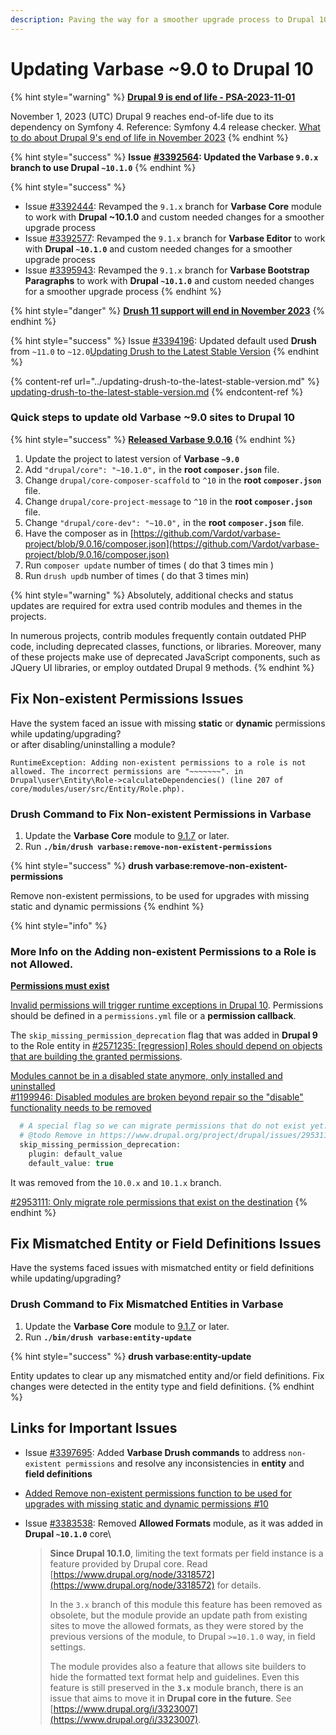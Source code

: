 ```yaml
---
description: Paving the way for a smoother upgrade process to Drupal 10
---
```


# Updating Varbase \~9.0 to Drupal 10

{% hint style="warning" %}
**​**[**Drupal 9 is end of life - PSA-2023-11-01**](https://www.drupal.org/psa-2023-11-01)**​**

November 1, 2023 (UTC) Drupal 9 reaches end-of-life due to its dependency on Symfony 4. Reference: Symfony 4.4 release checker. [What to do about Drupal 9's end of life in November 2023](https://dev.acquia.com/blog/what-do-about-drupal-9s-end-life-november-2023)
{% endhint %}

{% hint style="success" %}
**Issue** [**#3392564**](https://www.drupal.org/i/3392564)**: Updated the Varbase `9.0.x` branch to use Drupal `~10.1.0`**
{% endhint %}

{% hint style="success" %}
* Issue [#3392444](https://www.drupal.org/i/3392444): Revamped the `9.1.x` branch for **Varbase Core** module to work with **Drupal \~10.1.0** and custom needed changes for a smoother upgrade process
* Issue [#3392577](https://www.drupal.org/i/3392577): Revamped the `9.1.x` branch for **Varbase Editor** to work with **Drupal `~10.1.0`** and custom needed changes for a smoother upgrade process
* Issue [#3395943](https://www.drupal.org/i/3395943): Revamped the `9.1.x` branch for **Varbase Bootstrap Paragraphs** to work with **Drupal `~10.1.0`** and custom needed changes for a smoother upgrade process
{% endhint %}

{% hint style="danger" %}
**​**[**Drush 11 support will end in November 2023**](https://www.drush.org/12.x/install/#drupal-compatibility)
{% endhint %}

{% hint style="success" %}
Issue [#3394196](https://www.drupal.org/i/3394196): Updated default used **Drush** from `~11.0` to `~12.0`[Updating Drush to the Latest Stable Version](https://docs.varbase.vardot.com/developers/updating-varbase/updating-drush-to-the-latest-stable-version)
{% endhint %}

{% content-ref url="../updating-drush-to-the-latest-stable-version.md" %}
[updating-drush-to-the-latest-stable-version.md](../updating-drush-to-the-latest-stable-version.md)
{% endcontent-ref %}

### Quick steps to update old Varbase \~9.0 sites to Drupal 10 <a href="#quick-steps-to-update-old-varbase-9.0-sites-to-drupal-10" id="quick-steps-to-update-old-varbase-9.0-sites-to-drupal-10"></a>

{% hint style="success" %}
[**Released Varbase 9.0.16**](https://www.drupal.org/project/varbase/releases/9.0.16)
{% endhint %}

1. Update the project to latest version of **Varbase `~9.0`**
2. Add `"drupal/core": "~10.1.0",` in the **root `composer.json`** file.
3. Change `drupal/core-composer-scaffold` to `^10` in the **root `composer.json`** file.
4. Change `drupal/core-project-message` to `^10` in the **root `composer.json`** file.
5. Change `"drupal/core-dev": "~10.0",` in the **root `composer.json`** file.
6. Have the composer as in [https://github.com/Vardot/varbase-project/blob/9.0.16/composer.json](https://github.com/Vardot/varbase-project/blob/9.0.16/composer.json)​
7. Run `composer update` number of times ( do that 3 times min )
8. Run `drush updb` number of times ( do that 3 times min)

{% hint style="warning" %}
Absolutely, additional checks and status updates are required for extra used contrib modules and themes in the projects.

In numerous projects, contrib modules frequently contain outdated PHP code, including deprecated classes, functions, or libraries. Moreover, many of these projects make use of deprecated JavaScript components, such as JQuery UI libraries, or employ outdated Drupal 9 methods.
{% endhint %}



## Fix Non-existent Permissions Issues

Have the system faced an issue with missing **static** or **dynamic** permissions while updating/upgrading?\
or after disabling/uninstalling a module?

```
RuntimeException: Adding non-existent permissions to a role is not allowed. The incorrect permissions are "~~~~~~~". in Drupal\user\Entity\Role->calculateDependencies() (line 207 of core/modules/user/src/Entity/Role.php).
```

### Drush Command to Fix Non-existent Permissions in Varbase

1. Update the **Varbase Core** module to [9.1.7](https://www.drupal.org/project/varbase\_core/releases/9.1.7) or later.
2. Run **`./bin/drush varbase:remove-non-existent-permissions`**

{% hint style="success" %}
**drush varbase:remove-non-existent-permissions**

Remove non-existent permissions, to be used for upgrades with missing static and dynamic permissions
{% endhint %}

{% hint style="info" %}
### More Info on the Adding non-existent Permissions to a Role is not Allowed.



[**Permissions must exist**](https://www.drupal.org/node/3193348)

[Invalid permissions will trigger runtime exceptions in Drupal 10](https://www.drupal.org/node/3193348). Permissions should be defined in a `permissions.yml` file or a **permission callback**.

The `skip_missing_permission_deprecation` flag that was added in **Drupal 9** to the Role entity in [#2571235: \[regression\] Roles should depend on objects that are building the granted permissions](https://www.drupal.org/project/drupal/issues/2571235).

[Modules cannot be in a disabled state anymore, only installed and uninstalled](https://www.drupal.org/node/2193013)\
[#1199946: Disabled modules are broken beyond repair so the "disable" functionality needs to be removed](https://www.drupal.org/project/drupal/issues/1199946)

```php
  # A special flag so we can migrate permissions that do not exist yet.
  # @todo Remove in https://www.drupal.org/project/drupal/issues/2953111.
  skip_missing_permission_deprecation:
    plugin: default_value
    default_value: true
```

It was removed from the `10.0.x` and `10.1.x` branch.

[#2953111: Only migrate role permissions that exist on the destination](https://www.drupal.org/project/drupal/issues/2953111)
{% endhint %}

## Fix Mismatched Entity or Field Definitions Issues

Have the systems faced issues with mismatched entity or field definitions while updating/upgrading?

### Drush Command to Fix Mismatched Entities in Varbase

1. Update the **Varbase Core** module to [9.1.7](https://www.drupal.org/project/varbase\_core/releases/9.1.7) or later.
2. Run **`./bin/drush varbase:entity-update`**

{% hint style="success" %}
**drush varbase:entity-update**

Entity updates to clear up any mismatched entity and/or field definitions. Fix changes were detected in the entity type and field definitions.
{% endhint %}



## Links for Important Issues

* Issue [#3397695](https://www.drupal.org/i/3397695): Added **Varbase Drush commands** to address `non-existent permissions` and resolve any inconsistencies in **entity** and **field definitions**
* [Added Remove non-existent permissions function to be used for upgrades with missing static and dynamic permissions #10](https://github.com/Vardot/module-installer-factory/issues/10)
*   Issue [#3383538](https://www.drupal.org/i/3383538): Removed **Allowed Formats** module, as it was added in **Drupal `~10.1.0`** core\


    > **Since Drupal 10.1.0**, limiting the text formats per field instance is a feature provided by Drupal core. Read [https://www.drupal.org/node/3318572](https://www.drupal.org/node/3318572) for details.
    >
    > In the `3.x` branch of this module this feature has been removed as obsolete, but the module provide an update path from existing sites to move the allowed formats, as they were stored by the previous versions of the module, to Drupal `>=10.1.0` way, in field settings.
    >
    > The module provides also a feature that allows site builders to hide the formatted text format help and guidelines. Even this feature is still preserved in the **`3.x`** module branch, there is an issue that aims to move it in **Drupal core in the future**. See [https://www.drupal.org/i/3323007](https://www.drupal.org/i/3323007).
